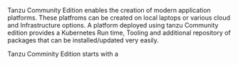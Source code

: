 Tanzu Community Edition enables the creation of modern application platforms. These platfroms can be created on local laptops or various cloud and Infrastructure options. A platform deployed using tanzu Community edition provides a Kubernetes Run time, Tooling and additional repository of packages that can be installed/updated very easily.


Tanzu Comminity Edition starts with a 




